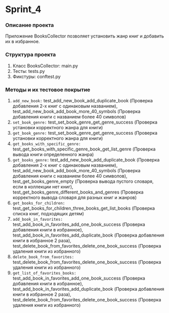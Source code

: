 # Sprint_4

### Описание проекта
Приложение BooksCollector позволяет установить жанр книг и добавить их в избранное.

### Структура проекта
1. Класс BooksCollector: main.py
2. Тесты: tests.py
3. Фикстуры: conftest.py
   
### Методы и их тестовое покрытие
1. ```add_new_book:``` test_add_new_book_add_duplicate_book (Проверка добавления 2-х книг с одинаковым названием), test_add_new_book_add_book_more_40_symbols (Проверка добавления книги с названием более 40 символов)
2. ```set_book_genre:``` test_set_book_genre_get_genre_success (Проверка установки корректного жанра для книги)
3. ```get_book_genre:``` test_set_book_genre_get_genre_success (Проверка установки корректного жанра для книги)
4. ```get_books_with_specific_genre:``` test_get_books_with_specific_genre_book_get_list_genre (Проверка вывода книги определенного жанра)
5. ```get_books_genre:``` test_add_new_book_add_duplicate_book (Проверка добавления 2-х книг с одинаковым названием), test_add_new_book_add_book_more_40_symbols (Проверка добавления книги с названием более 40 символов), test_get_books_genre_empty (Проверка вывода пустого словаря, если в коллекции нет книг), test_get_books_genre_different_books_and_genres (Проверка корректного вывода словаря для разных книг и жанров)
6. ```get_books_for_children:``` test_get_books_for_children_three_books_get_list_books (Проверка списка книг, подходящих детям)
7. ```add_book_in_favorites:``` test_add_book_in_favorites_add_one_book_success (Проверка добавления книги в избранное), test_add_book_in_favorites_add_duplicate_book (Проверка добавления книги в избранное 2 раза), test_delete_book_from_favorites_delete_one_book_success (Проверка удаления книги из избранного)
8. ```delete_book_from_favorites:``` test_delete_book_from_favorites_delete_one_book_success (Проверка удаления книги из избранного)
9. ```get_list_of_favorites_books:``` test_add_book_in_favorites_add_one_book_success (Проверка добавления книги в избранное), test_add_book_in_favorites_add_duplicate_book (Проверка добавления книги в избранное 2 раза), test_delete_book_from_favorites_delete_one_book_success (Проверка удаления книги из избранного)

